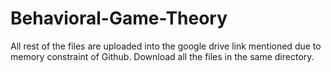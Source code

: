 # Behavioral-Game-Theory

All rest of the files are uploaded into the google drive link mentioned due to memory constraint of Github. Download all the files in the same directory.
